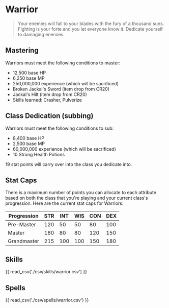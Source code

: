 # Warrior

> Your enemies will fall to your blades with the fury of a thousand suns. Fighting is your forte and you let everyone know it. Dedicate yourself to damaging enemies.

## Mastering

Warriors must meet the following conditions to master:

- 12,500 base HP
- 6,250 base MP
- 250,000,000 experience (which will be sacrificed)
- Broken Jackal's Sword (item drop from CR20)
- Jackal's Hilt (item drop from CR20)
- Skills learned: Crasher, Pulverize

## Class Dedication (subbing)

Warriors must meet the following conditions to sub:

- 8,400 base HP
- 2,500 base MP
- 60,000,000 experience (which will be sacrificed)
- 10 Strong Health Potions

19 stat points will carry over into the class you dedicate into.

## Stat Caps

There is a maximum number of points you can allocate to each attribute based on both the class that you're playing and your current class's progression. Here are the current stat caps for Warriors:

| Progression | STR | INT | WIS | CON | DEX |
| ----------- | --- | --- | --- | --- | --- |
| Pre-Master  | 120 | 50  | 50  | 80  | 100 |
| Master      | 180 | 80  | 80  | 120 | 150 |
| Grandmaster | 215 | 100 | 100 | 150 | 180 |

## Skills

{{ read_csv('./csv/skills/warrior.csv') }}

## Spells

{{ read_csv('./csv/spells/warrior.csv') }}
